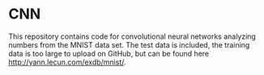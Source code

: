 # CNN
This repository contains code for convolutional neural networks analyzing numbers from the MNIST data set. The test data is included, the training data is too large to upload on GitHub, but can be found here http://yann.lecun.com/exdb/mnist/.
